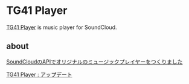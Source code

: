 # TG41 Player

[TG41 Player](http://tg41player.ohnokenichi.com/) is music player for SoundCloud.

## about

[SoundCloudのAPIでオリジナルのミュージックプレイヤーをつくりました](http://ohnokenichi.tumblr.com/post/128479797205/soundcloud%E3%81%AEapi%E3%81%A7%E3%82%AA%E3%83%AA%E3%82%B8%E3%83%8A%E3%83%AB%E3%81%AE%E3%83%9F%E3%83%A5%E3%83%BC%E3%82%B8%E3%83%83%E3%82%AF%E3%83%97%E3%83%AC%E3%82%A4%E3%83%A4%E3%83%BC%E3%82%92%E3%81%A4%E3%81%8F%E3%82%8A%E3%81%BE%E3%81%97%E3%81%9F)

[TG41 Player : アップデート](http://ohnokenichi.tumblr.com/post/131019540530/tg41-player-%E3%82%A2%E3%83%83%E3%83%97%E3%83%87%E3%83%BC%E3%83%88)
